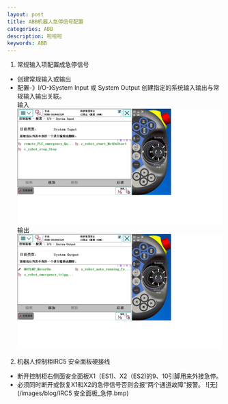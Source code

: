 ```yaml
---
layout: post
title: ABB机器人急停信号配置
categories: ABB
description: 啦啦啦
keywords: ABB
---
```

1. 常规输入项配置成急停信号
  - 创建常规输入或输出
  - 配置-》I/O-》System Input 或 System Output 创建指定的系统输入输出与常规输入输出关联。  
  输入
  ![无](/images/blog/ABB_System_Input配置.bmp)
  输出
  ![无](/images/blog/ABB_System_Output配置.bmp)
2. 机器人控制柜IRC5 安全面板硬接线
  - 断开控制柜右侧面安全面板X1（ES1)、X2（ES2)的9、10引脚用来外接急停。
  - 必须同时断开或恢复X1和X2的急停信号否则会报“两个通道故障”报警。
  ![无](/images/blog/IRC5 安全面板_急停.bmp)
